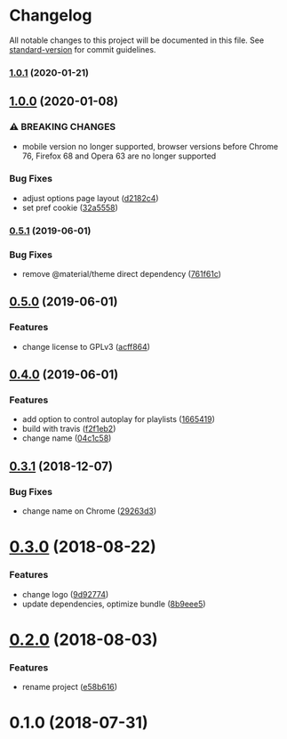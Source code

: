# Changelog

All notable changes to this project will be documented in this file. See [standard-version](https://github.com/conventional-changelog/standard-version) for commit guidelines.

### [1.0.1](https://github.com/dessant/youtube-autoplay/compare/v1.0.0...v1.0.1) (2020-01-21)

## [1.0.0](https://github.com/dessant/youtube-autoplay/compare/v0.5.1...v1.0.0) (2020-01-08)


### ⚠ BREAKING CHANGES

* mobile version no longer supported, browser versions before
Chrome 76, Firefox 68 and Opera 63
are no longer supported

### Bug Fixes

* adjust options page layout ([d2182c4](https://github.com/dessant/youtube-autoplay/commit/d2182c476efd0615a0b6e911a8c304052a2c7a22))
* set pref cookie ([32a5558](https://github.com/dessant/youtube-autoplay/commit/32a5558b6f19451558cd5fd3971b4156b3adf525))

### [0.5.1](https://github.com/dessant/youtube-autoplay/compare/v0.5.0...v0.5.1) (2019-06-01)


### Bug Fixes

* remove @material/theme direct dependency ([761f61c](https://github.com/dessant/youtube-autoplay/commit/761f61c))



## [0.5.0](https://github.com/dessant/youtube-autoplay/compare/v0.4.0...v0.5.0) (2019-06-01)


### Features

* change license to GPLv3 ([acff864](https://github.com/dessant/youtube-autoplay/commit/acff864))



## [0.4.0](https://github.com/dessant/youtube-autoplay/compare/v0.3.1...v0.4.0) (2019-06-01)


### Features

* add option to control autoplay for playlists ([1665419](https://github.com/dessant/youtube-autoplay/commit/1665419))
* build with travis ([f2f1eb2](https://github.com/dessant/youtube-autoplay/commit/f2f1eb2))
* change name ([04c1c58](https://github.com/dessant/youtube-autoplay/commit/04c1c58))



<a name="0.3.1"></a>
## [0.3.1](https://github.com/dessant/youtube-autoplay/compare/v0.3.0...v0.3.1) (2018-12-07)


### Bug Fixes

* change name on Chrome ([29263d3](https://github.com/dessant/youtube-autoplay/commit/29263d3))



<a name="0.3.0"></a>
# [0.3.0](https://github.com/dessant/youtube-autoplay/compare/v0.2.0...v0.3.0) (2018-08-22)


### Features

* change logo ([9d92774](https://github.com/dessant/youtube-autoplay/commit/9d92774))
* update dependencies, optimize bundle ([8b9eee5](https://github.com/dessant/youtube-autoplay/commit/8b9eee5))



<a name="0.2.0"></a>
# [0.2.0](https://github.com/dessant/youtube-autoplay/compare/v0.1.0...v0.2.0) (2018-08-03)


### Features

* rename project ([e58b616](https://github.com/dessant/youtube-autoplay/commit/e58b616))



<a name="0.1.0"></a>
# 0.1.0 (2018-07-31)
